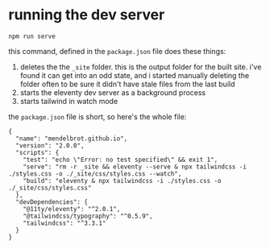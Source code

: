 # running the dev server

```
npm run serve
```

this command, defined in the `package.json` file does these things:

1. deletes the the `_site` folder.  this is the output folder for the built site.  i've found it can get into an odd state, and i started manually deleting the folder often to be sure it didn't have stale files from the last build
2. starts the eleventy dev server as a background process
3. starts tailwind in watch mode

the `package.json` file is short, so here's the whole file:

```
{
  "name": "mendelbrot.github.io",
  "version": "2.0.0",
  "scripts": {
    "test": "echo \"Error: no test specified\" && exit 1",
    "serve": "rm -r _site && eleventy --serve & npx tailwindcss -i ./styles.css -o ./_site/css/styles.css --watch",
    "build": "eleventy & npx tailwindcss -i ./styles.css -o ./_site/css/styles.css"
  },
  "devDependencies": {
    "@11ty/eleventy": "^2.0.1",
    "@tailwindcss/typography": "^0.5.9",
    "tailwindcss": "^3.3.1"
  }
}
```